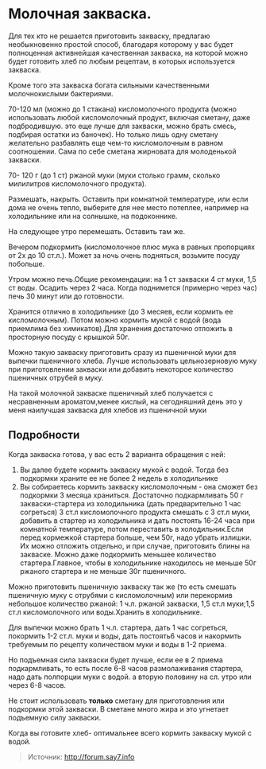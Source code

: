 # Молочная закваска.
Для тех кто не решается приготовить закваску, предлагаю необыкновенно простой способ, благодаря которому у вас будет полноценная активнейшая качественная закваска, на которой можно будет готовить хлеб по любым рецептам, в которых используется закваска.

Кроме того эта закваска богата сильными качественными молочнокислыми бактериями.

70-120 мл (можно до 1 стакана) кисломолочного продукта (можно использовать любой кисломолочный продукт, включая сметану, даже подбродившую. это еще лучше для закваски, можно брать смесь, подбирая остатки из баночек). Но только лишь одну сметану желательно разбавлять еще чем-то кисломолочным в равном соотношении. Сама по себе сметана жирновата для молоденькой закваски.

70- 120 г (до 1 ст) ржаной муки (муки столько грамм, сколько милилитров кисломолочного продукта).

Размешать, накрыть. Оставить при комнатной температуре, или если дома не очень тепло, выберите для нее место потеплее, например на холодильнике или на солнышке, на подоконнике.

На следующее утро перемешать. Оставить там же.

Вечером подкормить (кисломолочное плюс мука в равных пропорциях от 2х до 10 ст.л.). Может за ночь очень подняться, возьмите посуду побольше.

Утром можно печь.Общие рекомендации: на 1 ст закваски 4 ст муки, 1,5 ст воды. Осадить через 2 часа. Когда поднимется (примерно через час) печь 30 минут или до готовности.

Хранится отлично в холодильнике (до 3 месяев, если кормить ее кисломолочным). Потом можно кормить мукой с водой (вода приемлима без химикатов).Для хранения достаточно отложить в просторную посуду с крышкой 50г.

Можно такую закваску приготовить сразу из пшеничной муки для выпечки пшеничного хлеба. Лучше использовать цельнозерновую муку при приготовлении закваски или добавить некоторое количество пшеничных отрубей в муку.

На такой молочной закваске пшеничный хлеб получается с несравненным ароматом,менее кислый, на сегодняшний день это у меня наилучшая закваска для хлебов из пшеничной муки

## Подробности
Когда закваска готова, у вас есть 2 варианта обращения с ней:

1. Вы далее будете кормить закваску мукой с водой. Тогда без подкормки храните ее не более 2 недель в холодильнике
2. Вы собираетесь кормить закваску кисломолочным - она сможет без подкормки 3 месяца храниться. Достаточно подкармливать 50 г закваски-стартера из холодильника (дать предварительно 1 час согреться) 3 ст.л кисломолочного продукта смешать с 3 ст.л муки, добавить в стартер из холодильника и дать постоять 16-24 часа при комнатной температуре, потом переставить в холодильник.Если перед кормежкой стартера больше, чем 50г, надо убрать излишки. Их можно отложить отдельно, и при случае, приготовить блины на закваске. Можно даже подкормить меньшее количество стартера.Главное, чтобы в холодильнике находилось не меньше 50г ржаного стартера и не меньше 30г пшеничного.

Можно приготовить пшеничную закваску так же (то есть смешать пшеничную муку с отрубями с кисломолочным) или перекормив небольшое количество ржаной: 1 ч.л. ржаной закваски, 1,5 ст.л муки;1,5 ст.л кисломолочного или воды.Хранить в холодильнике.

Для выпечки можно брать 1 ч.л. стартера, дать 1 час согреться, покормить 1-2 ст.л. муки и воды, дать постоять6 часов и накормить требуемым по рецепту количеством муки и воды в 1-2 приема.

Но подъемная сила закваски будет лучше, если ее в 2 приема подкармливать, то есть после 6-8 часов размолаживания стартера, надо дать полпорции муки с водой. а вторую половину на сл. утро или через 6-8 часов.

Не стоит использовать **только** сметану для приготовления или подкормки этой закваски. В сметане много жира и это угнетает подъемную силу закваски.

Когда вы готовите хлеб- оптимальнее всего кормить закваску мукой с водой.

> Источник: http://forum.say7.info
